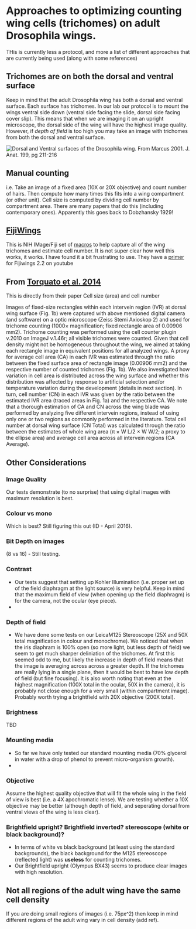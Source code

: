 # Approaches to optimizing counting wing cells (trichomes) on adult Drosophila wings.

THis is currently less a protocol, and more a list of different approaches that are currently being used (along with some references)

## Trichomes are on both the dorsal and ventral surface
Keep in mind that the adult Drosophila wing has both a dorsal and ventral surface. Each surface has trichomes. In our lab our protocol is to mount the wings ventral side down (ventral side facing the slide, dorsal side facing cover slip). This means that when we are imaging it on an upright microscope, the dorsal side of the wing will have the highest image quality. However, if *depth of field* is too high you may take an image with trichomes from both the dorsal and ventral surface.

![Dorsal and Ventral surfaces of the Drosophila wing. From Marcus 2001. J. Anat. 199, pg 211-216]("https://github.com/DworkinLab/Protocols/blob/master/Marcus2001_Wing.tiff "Drosophila wing")


## Manual counting

i.e. Take an image of a fixed area (10X or 20X objective) and count number of hairs. Then compute how many times this fits into a wing compartment (or other unit).  Cell size is computed by dividing cell number by compartment area. There are many papers that do this (including contemporary ones). Apparently this goes back to Dobzhansky 1929!

## [FijiWings](http://www.ncbi.nlm.nih.gov/pubmed/23797110)

This is NIH IMage/Fiji set of [macros](http://sourceforge.net/projects/fijiwings/) to help capture all of the wing trichomes and estimate cell number. It is not super clear how well this works, 
it works. I have found it a bit frustrating to use. They have a [primer](https://youtu.be/kkwbRaN51ww) for Fijiwings 2.2 on youtube

## From [Torquato et al. 2014](http://link.springer.com/article/10.1007/s10709-014-9795-0/fulltext.html)
This is directly from their paper
Cell size (area) and cell number

Images of fixed-size rectangles within each intervein region (IVR) at dorsal wing surface (Fig. 1b) were captured with above mentioned digital camera (and software) on a optic microscope (Zeiss Stemi Axioskop 2) and used for trichome counting (1000× magnification; fixed rectangle area of 0.00906 mm2). Trichome counting was performed using the cell counter plugin v.2010 on ImageJ v.1.46r; all visible trichomes were counted. Given that cell density might not be homogeneous throughout the wing, we aimed at taking each rectangle image in equivalent positions for all analyzed wings. A proxy for average cell area (CA) in each IVR was estimated through the ratio between the fixed surface area of rectangle image (0.00906 mm2) and the respective number of counted trichomes (Fig. 1b). We also investigated how variation in cell area is distributed across the wing surface and whether this distribution was affected by response to artificial selection and/or temperature variation during the development (details in next section). In turn, cell number (CN) in each IVR was given by the ratio between the estimated IVR area (traced areas in Fig. 1a) and the respective CA. We note that a thorough estimation of CA and CN across the wing blade was performed by analyzing five different intervein regions, instead of using only one or two regions as commonly performed in the literature. Total cell number at dorsal wing surface (CN Total) was calculated through the ratio between the estimates of whole wing area (π × W L/2 × W W/2; a proxy to the ellipse area) and average cell area across all intervein regions (CA Average).

## Other Considerations

### Image Quality
Our tests demonstrate (to no surprise) that using digital images with maximum resolution is best.

### Colour vs mono
Which is best? Still figuring this out (ID  - April 2016).

### Bit Depth on images
(8 vs 16) - Still testing.

### Contrast
- Our tests suggest that setting up Kohler Illumination (i.e. proper set up of the field diaphragm at the light source) is very helpful. Keep in mind that the maximum field of view (when opening up the field diaphragm) is for the camera, not the ocular (eye piece).
- 
### Depth of field
- We have done some tests on our LeicaM125 Stereoscope (25X and 50X total magnification in colour and monochrome). We noticed that when the iris diaphram is 100% open (so more light, but less depth of field) we seem to get much sharper deliniation of the trichomes. At first this seemed odd to me, but likely the increase in depth of field means that the image is averaging across across a greater depth. If the trichomes are really lying in a single plane, then it would be best to have low depth of field (but fine focusing). It is also worth noting that even at the highest magnification (100X total in the ocular, 50X in the camera), it is probably not close enough for a very small (within compartment image). Probably worth trying a brightfield with 20X objective (200X total).


### Brightness
TBD
### Mounting media
- So far we have only tested our standard mounting media (70% glycerol in water with a drop of phenol to prevent micro-organism growth). 
- 
### Objective
Assume the highest quality objective that will fit the whole wing in the field of view is best (i.e. a 4X  apochromatic lense). We are testing whether a 10X objective may be better (although depth of field, and seperating dorsal from ventral views of the wing is less clear).

### Brightfield upright? Brightfield inverted? stereoscope (white or black background)?
- In terms of white vs black background (at least using the standard backgrounds), the black background for the M125 stereoscope (reflected light) was **useless** for counting trichomes.
- Our Brightfield upright (Olympus BX43) seems to produce clear images with high resolution.

## Not all regions of the adult wing have the same cell density
If you are doing small regions of images (i.e. 75px^2) then keep in mind different regions of the adult wing vary in cell density (add ref).
